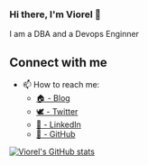 ### Hi there, I'm Viorel 👋

I am a DBA and a Devops Enginner

<!--
**cviorel/cviorel** is a ✨ _special_ ✨ repository because its `README.md` (this file) appears on your GitHub profile.

Here are some ideas to get you started:

- 🔭 I’m currently working on ...
- 🌱 I’m currently learning ...
- 👯 I’m looking to collaborate on ...
- 🤔 I’m looking for help with ...
- 💬 Ask me about ...
- 📫 How to reach me: ...
- 😄 Pronouns: ...
- ⚡ Fun fact: ...
  -->

## Connect with me

- 📫 How to reach me:
  - [🏠 - Blog](https://www.cviorel.com/)
  - [🕊 - Twitter](https://twitter.com/viorelciucu)
  - [🏢 - LinkedIn](https://www.linkedin.com/in/cviorel/)
  - [🦑 - GitHub](https://github.com/cviorel)

[![Viorel's GitHub stats](https://github-readme-stats.vercel.app/api?username=cviorel&show_icons=true&theme=nightowl)](https://github.com/cviorel/github-readme-stats)
